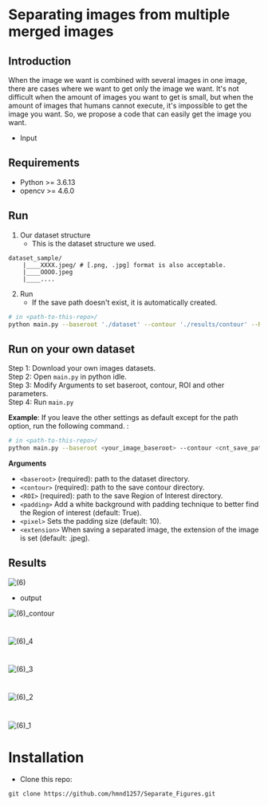 # Separating images from multiple merged images

## Introduction
When the image we want is combined with several images in one image, there are cases where we want to get only the image we want.
It's not difficult when the amount of images you want to get is small, but when the amount of images that humans cannot execute, it's impossible to get the image you want.
So, we propose a code that can easily get the image you want.
* Input

## Requirements
* Python >= 3.6.13
* opencv >= 4.6.0

## Run

1. Our dataset structure
    * This is the dataset structure we used.
```
dataset_sample/
    |____XXXX.jpeg/ # [.png, .jpg] format is also acceptable.
    |____OOOO.jpeg 
    |____....
```
2. Run
    * If the save path doesn't exist, it is automatically created.
```bash
# in <path-to-this-repo>/
python main.py --baseroot './dataset' --contour './results/contour' --ROI './results/ROI'
```

## Run on your own dataset
Step 1: Download your own images datasets.<br />
Step 2: Open `main.py` in python idle.<br />
Step 3: Modify Arguments to set baseroot, contour, ROI and other parameters.<br />
Step 4: Run `main.py`


**Example**: If you leave the other settings as default except for the path option, run the following command. :
```bash
# in <path-to-this-repo>/
python main.py --baseroot <your_image_baseroot> --contour <cnt_save_path> --ROI <ROI_save_path>
```

**Arguments**
* `<baseroot>` (required): path to the dataset directory.
* `<contour>` (required): path to the save contour directory.
* `<ROI>` (required): path to the save Region of Interest directory.
* `<padding>` Add a white background with padding technique to better find the Region of interest (default: True).
* `<pixel>` Sets the padding size (default: 10).
* `<extension>` When saving a separated image, the extension of the image is set (default: .jpeg).


## Results
![(6)](https://user-images.githubusercontent.com/91607691/170524359-370cd3cd-4c34-40dd-8ab4-23cbebf0af69.jpeg)

* output

![(6)_contour](https://user-images.githubusercontent.com/91607691/170524422-2f65e1f1-d04b-4cfb-ab0b-f9986afe599a.jpeg)  
#

![(6)_4](https://user-images.githubusercontent.com/91607691/170524597-d0f1ee8d-3cb2-46cb-bc55-b69c1d82c2bb.jpeg)  
#

![(6)_3](https://user-images.githubusercontent.com/91607691/170524594-151f2aff-db5c-489f-a20c-d0f0cdcb46d6.jpeg)  
#

![(6)_2](https://user-images.githubusercontent.com/91607691/170524593-df2ae4ba-b32a-49df-bbfe-090d3a49cb0b.jpeg)  
#

![(6)_1](https://user-images.githubusercontent.com/91607691/170524591-55eadb31-96bd-4507-8142-07cdf3d92336.jpeg)  
#






# Installation
* Clone this repo:
```
git clone https://github.com/hmnd1257/Separate_Figures.git
```

